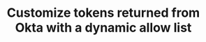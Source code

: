 ---
title: Customize tokens returned from Okta with a dynamic allow list
excerpt: Define Groups claims for tokens returned from Okta.
layout: Guides
sections:
 - overview
 - request-token-claim
 - add-groups-claim-dynamic
 - dynamic-allowlist-org-as
 - dynamic-allowlist-custom-as
 - next-steps
---